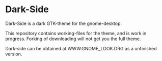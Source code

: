 # Dark-Side
Dark-Side is a dark GTK-theme for the gnome-desktop.

This repository contains working-files for the theme, and is work in progress.
Forking of downloading will not get you the full theme. 

Dark-side can be obtained at WWW.GNOME_LOOK.ORG as a unfinished version.
